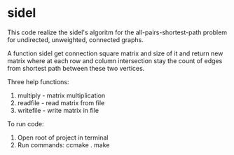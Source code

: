 # sidel

This code realize the sidel's algoritm for the all-pairs-shortest-path problem for undirected, unweighted, connected graphs. 

A function sidel get connection square matrix and size of it and return new matrix where at each row and column intersection stay the count of edges from shortest path between these two vertices. 

Three help functions:
1. multiply - matrix multiplication 
2. readfile - read matrix from file
3. writefile - write matrix in file


To run code:
1. Open root of project in terminal
2. Run commands:
  ccmake . 
  make
